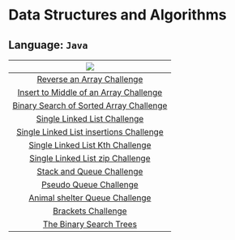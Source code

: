 # Data Structures and Algorithms

## Language: `Java`


| ![](https://cdn.iconscout.com/icon/free/png-256/java-2336959-1982840.png) |
| :----------------------------------------: |
|  [Reverse an Array Challenge](https://github.com/Hiba-Almade/data-structures-and-algorithms/tree/main/java/reverseArr)      |
| [Insert to Middle of an Array Challenge](https://github.com/Hiba-Almade/data-structures-and-algorithms/tree/main/java/insertShiftArray) |
| [Binary Search of Sorted Array Challenge](https://github.com/Hiba-Almade/data-structures-and-algorithms/tree/main/java/binarySearch)  |
| [Single Linked List Challenge](https://github.com/Hiba-Almade/data-structures-and-algorithms/tree/main/java/linkedList)  |
| [Single Linked List insertions Challenge](https://github.com/Hiba-Almade/data-structures-and-algorithms/tree/main/java/linkedList/challenge6)  |
| [Single Linked List Kth Challenge](https://github.com/Hiba-Almade/data-structures-and-algorithms/tree/main/java/linkedList/challenge7)  |
| [Single Linked List zip Challenge](https://github.com/Hiba-Almade/data-structures-and-algorithms/tree/main/java/linkedList/challenge8)  |
| [Stack and Queue Challenge](https://github.com/Hiba-Almade/data-structures-and-algorithms/tree/main/java/stack-and-queue)  |
| [Pseudo Queue Challenge](https://github.com/Hiba-Almade/data-structures-and-algorithms/tree/main/java/stack-and-queue/app/src/main/java/stackAndQueue/and/queue/pseudoQueue)  |
| [Animal shelter Queue Challenge](https://github.com/Hiba-Almade/data-structures-and-algorithms/tree/main/java/stack-and-queue/app/src/main/java/stackAndQueue/and/queue/animal)  |
| [ Brackets Challenge](https://github.com/Hiba-Almade/data-structures-and-algorithms/tree/main/java/stack-and-queue/app/src/main/java/stackAndQueue/stackQueueBrackets)  |
| [The Binary Search Trees ](https://github.com/Hiba-Almade/data-structures-and-algorithms/tree/main/java/trees)      |

